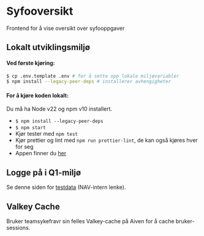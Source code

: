# Syfooversikt

Frontend for å vise oversikt over syfooppgaver

## Lokalt utviklingsmiljø

#### Ved første kjøring:

```sh
$ cp .env.template .env # for å sette opp lokale miljøvariabler
$ npm install --legacy-peer-deps # installerer avhengigheter
```

#### For å kjøre koden lokalt:

Du må ha Node v22 og npm v10 installert.

- `$ npm install --legacy-peer-deps`
- `$ npm start`
- Kjør tester med `npm test`
- Kjør prettier og lint med `npm run prettier-lint`, de kan også kjøres hver for seg
- Appen finner du [her](http://localhost:8080/minoversikt)

## Logge på i Q1-miljø

Se denne siden for [testdata](https://confluence.adeo.no/pages/viewpage.action?pageId=228580060) (NAV-intern lenke).

## Valkey Cache

Bruker teamsykefravr sin felles Valkey-cache på Aiven for å cache bruker-sessions.
